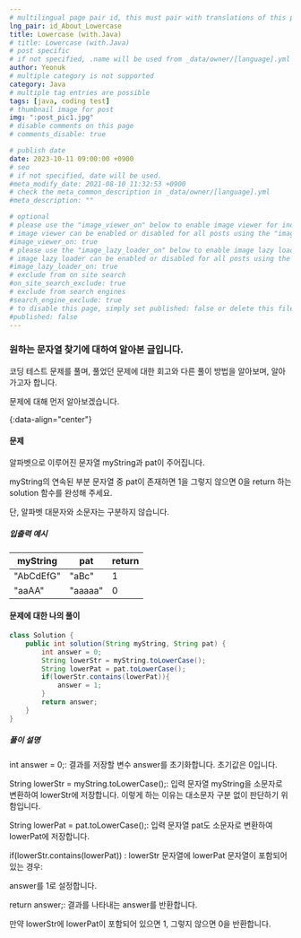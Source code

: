 ```yaml
---
# multilingual page pair id, this must pair with translations of this page. (This name must be unique)
lng_pair: id_About_Lowercase
title: Lowercase (with.Java)
# title: Lowercase (with.Java)
# post specific
# if not specified, .name will be used from _data/owner/[language].yml
author: Yeonuk
# multiple category is not supported
category: Java
# multiple tag entries are possible
tags: [java, coding test]
# thumbnail image for post
img: ":post_pic1.jpg"
# disable comments on this page
# comments_disable: true

# publish date
date: 2023-10-11 09:00:00 +0900
# seo
# if not specified, date will be used.
#meta_modify_date: 2021-08-10 11:32:53 +0900
# check the meta_common_description in _data/owner/[language].yml
#meta_description: ""

# optional
# please use the "image_viewer_on" below to enable image viewer for individual pages or posts (_posts/ or [language]/_posts folders).
# image viewer can be enabled or disabled for all posts using the "image_viewer_posts: true" setting in _data/conf/main.yml.
#image_viewer_on: true
# please use the "image_lazy_loader_on" below to enable image lazy loader for individual pages or posts (_posts/ or [language]/_posts folders).
# image lazy loader can be enabled or disabled for all posts using the "image_lazy_loader_posts: true" setting in _data/conf/main.yml.
#image_lazy_loader_on: true
# exclude from on site search
#on_site_search_exclude: true
# exclude from search engines
#search_engine_exclude: true
# to disable this page, simply set published: false or delete this file
#published: false
---
```


<!-- outline-start -->

### 원하는 문자열 찾기에 대하여 알아본 글입니다.

코딩 테스트 문제를 풀며, 풀었던 문제에 대한 회고와 다른 풀이 방법을 알아보며, 알아가고자 합니다.

문제에 대해 먼저 알아보겠습니다.

{:data-align="center"}

<!-- outline-end -->

#### 문제

알파벳으로 이루어진 문자열 myString과 pat이 주어집니다.

myString의 연속된 부분 문자열 중 pat이 존재하면 1을 그렇지 않으면 0을 return 하는 solution 함수를 완성해 주세요.

단, 알파벳 대문자와 소문자는 구분하지 않습니다.

##### 입출력 예시

| myString  | pat     | return |
| --------- | ------- | ------ |
| "AbCdEfG" | "aBc"   | 1      |
| "aaAA"    | "aaaaa" | 0      |

<!-- | start_num | end_num | result |
| --------- | ------- | ------ |
| 10        | 3       | 0      | -->

#### 문제에 대한 나의 풀이

```java
class Solution {
    public int solution(String myString, String pat) {
        int answer = 0;
        String lowerStr = myString.toLowerCase();
        String lowerPat = pat.toLowerCase();
        if(lowerStr.contains(lowerPat)){
            answer = 1;
        }
        return answer;
    }
}
```

##### 풀이 설명

int answer = 0;: 결과를 저장할 변수 answer를 초기화합니다. 초기값은 0입니다.

String lowerStr = myString.toLowerCase();: 입력 문자열 myString을 소문자로 변환하여 lowerStr에 저장합니다. 이렇게 하는 이유는 대소문자 구분 없이 판단하기 위함입니다.

String lowerPat = pat.toLowerCase();: 입력 문자열 pat도 소문자로 변환하여 lowerPat에 저장합니다.

if(lowerStr.contains(lowerPat)) : lowerStr 문자열에 lowerPat 문자열이 포함되어 있는 경우:

answer를 1로 설정합니다.

return answer;: 결과를 나타내는 answer를 반환합니다.

만약 lowerStr에 lowerPat이 포함되어 있으면 1, 그렇지 않으면 0을 반환합니다.
